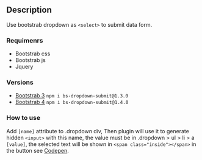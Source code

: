 ## Description
Use bootstrab dropdown as `<select>` to submit data form.

### Requimenrs 
* Bootstrab css
* Bootstrab js
* Jquery

### Versions
* [Bootstrab 3](./src/BS3) `npm i bs-dropdown-submit@1.3.0`
* [Bootstrab 4](./src/BS4) `npm i bs-dropdown-submit@1.4.0`

### How to use
Add `[name]` attribute to .dropdown div, Then plugin will use it to generate hidden `<input>` with this name, the value must be in .dropdown > ul > li > a `[value]`, the selected text will be shown in `<span class="inside"></span>` in the button see [Codepen](https://codepen.io/samo94/pen/rNaVjXy).
